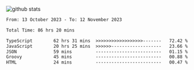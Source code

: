 
![github stats](https://github-readme-stats.vercel.app/api?username=realmahd1&show_icons=true&theme=codeSTACKr&hide_rank=true&count_private=true)

<!--START_SECTION:waka-->

```txt
From: 13 October 2023 - To: 12 November 2023

Total Time: 86 hrs 20 mins

TypeScript        62 hrs 31 mins  >>>>>>>>>>>>>>>>>>-------   72.42 %
JavaScript        20 hrs 25 mins  >>>>>>-------------------   23.66 %
JSON              59 mins         -------------------------   01.15 %
Groovy            45 mins         -------------------------   00.88 %
HTML              24 mins         -------------------------   00.47 %
```

<!--END_SECTION:waka-->
